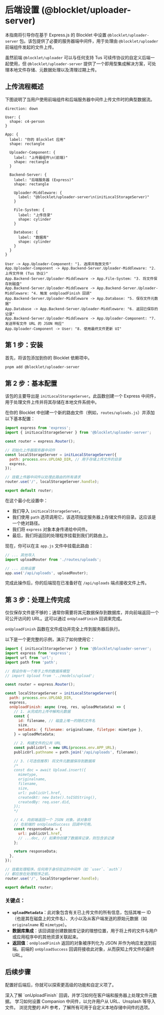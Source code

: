 # 后端设置 (@blocklet/uploader-server)

本指南将引导你在基于 Express.js 的 Blocklet 中设置 `@blocklet/uploader-server` 包。该包提供了必要的服务器端中间件，用于处理由 `@blocklet/uploader` 前端组件发起的文件上传。

虽然前端 `@blocklet/uploader` 可以与任何支持 Tus 可续传协议的自定义后端一起使用，但 `@blocklet/uploader-server` 提供了一个即用型集成解决方案，可处理本地文件存储、元数据处理以及清理过期上传。

## 上传流程概述

下图说明了当用户使用前端组件和后端服务器中间件上传文件时的典型数据流。

```d2
direction: down

User: {
  shape: c4-person
}

App: {
  label: "你的 Blocklet 应用"
  shape: rectangle

  Uploader-Component: {
    label: "上传器组件\n(前端)"
    shape: rectangle
  }

  Backend-Server: {
    label: "后端服务器 (Express)"
    shape: rectangle

    Uploader-Middleware: {
      label: "@blocklet/uploader-server\n(initLocalStorageServer)"
    }

    File-System: {
      label: "上传目录"
      shape: cylinder
    }

    Database: {
      label: "数据库"
      shape: cylinder
    }
  }
}

User -> App.Uploader-Component: "1. 选择并拖放文件"
App.Uploader-Component -> App.Backend-Server.Uploader-Middleware: "2. 上传文件块 (Tus 协议)"
App.Backend-Server.Uploader-Middleware -> App.File-System: "3. 将文件保存到磁盘"
App.Backend-Server.Uploader-Middleware -> App.Backend-Server.Uploader-Middleware: "4. 触发 onUploadFinish 回调"
App.Backend-Server.Uploader-Middleware -> App.Database: "5. 保存文件元数据"
App.Database -> App.Backend-Server.Uploader-Middleware: "6. 返回已保存的记录"
App.Backend-Server.Uploader-Middleware -> App.Uploader-Component: "7. 发送带有文件 URL 的 JSON 响应"
App.Uploader-Component -> User: "8. 使用最终文件更新 UI"
```

## 第 1 步：安装

首先，将该包添加到你的 Blocklet 依赖项中。

```bash
pnpm add @blocklet/uploader-server
```

## 第 2 步：基本配置

该包的主要导出是 `initLocalStorageServer`。此函数创建一个 Express 中间件，用于处理文件上传并将其存储在本地文件系统中。

在你的 Blocklet 中创建一个新的路由文件（例如，`routes/uploads.js`）并添加以下基本配置：

```javascript Basic upload endpoint icon=logos:javascript
import express from 'express';
import { initLocalStorageServer } from '@blocklet/uploader-server';

const router = express.Router();

// 初始化上传器服务器中间件
const localStorageServer = initLocalStorageServer({
  path: process.env.UPLOAD_DIR, // 用于存储上传文件的目录
  express,
});

// 挂载上传器中间件以处理此路由的所有请求
router.use('/', localStorageServer.handle);

export default router;
```

在这个最小化设置中：
- 我们导入 `initLocalStorageServer`。
- 我们使用 `path` 选项调用它，该选项指定服务器上存储文件的目录。这应该是一个绝对路径。
- 我们将 `express` 对象本身传递给中间件。
- 最后，我们将返回的处理程序挂载到我们的路由上。

现在，你可以在主 `app.js` 文件中挂载此路由：

```javascript app.js icon=logos:javascript
// ... 其他导入
import uploadRouter from './routes/uploads';

// ... 应用设置
app.use('/api/uploads', uploadRouter);
```

完成此操作后，你的后端现在已准备好在 `/api/uploads` 端点接收文件上传。

## 第 3 步：处理上传完成

仅仅保存文件是不够的；通常你需要将其元数据保存到数据库，并向前端返回一个可公开访问的 URL。这可以通过 `onUploadFinish` 回调来完成。

`onUploadFinish` 函数在文件成功并完全上传到服务器后执行。

以下是一个更完整的示例，演示了如何使用它：

```javascript Full backend example icon=logos:javascript
import { initLocalStorageServer } from '@blocklet/uploader-server';
import express from 'express';
import url from 'url';
import path from 'path';

// 假设你有一个用于上传的数据库模型
// import Upload from '../models/upload';

const router = express.Router();

const localStorageServer = initLocalStorageServer({
  path: process.env.UPLOAD_DIR,
  express,
  onUploadFinish: async (req, res, uploadMetadata) => {
    // 1. 从完成的上传中解构元数据
    const {
      id: filename, // 磁盘上唯一的随机文件名
      size,
      metadata: { filename: originalname, filetype: mimetype },
    } = uploadMetadata;

    // 2. 构建文件的公共 URL
    const publicUrl = new URL(process.env.APP_URL);
    publicUrl.pathname = path.join('/api/uploads', filename);

    // 3. (可选但推荐) 将文件元数据保存到数据库
    /*
    const doc = await Upload.insert({
      mimetype,
      originalname,
      filename,
      size,
      url: publicUrl.href,
      createdAt: new Date().toISOString(),
      createdBy: req.user.did,
    });
    */

    // 4. 向前端返回一个 JSON 对象。该对象将
    // 在前端的 onUploadSuccess 回调中可用。
    const responseData = {
      url: publicUrl.href,
      // ...doc, // 如果你创建了数据库记录，则包含该记录
    };

    return responseData;
  },
});

// 挂载处理程序。任何用于身份验证的中间件（如 `user`、`auth`）
// 都应放在处理程序之前。
router.use('/', localStorageServer.handle);

export default router;
```

### 关键点：

- **`uploadMetadata`**：此对象包含有关已上传文件的所有信息，包括其唯一 ID（也是其在磁盘上的文件名）、大小以及从客户端发送的原始元数据（如 `originalname` 和 `mimetype`）。
- **数据库集成**：该回调是创建数据库记录的理想位置，用于将上传的文件与用户或应用程序中的其他资源关联起来。
- **返回值**：`onUploadFinish` 返回的对象被序列化为 JSON 并作为响应发送到前端。前端的 `onUploadSuccess` 回调将接收此对象，从而获知上传文件的最终 URL。

## 后续步骤

配置好后端后，你就可以探索更高级的功能和自定义项了。

<x-cards>
  <x-card data-title="处理上传" data-icon="lucide:upload-cloud" data-href="/guides/handling-uploads">
    深入了解 `onUploadFinish` 回调，并学习如何在客户端和服务器上处理文件元数据。
  </x-card>
  <x-card data-title="集成远程源" data-icon="lucide:link" data-href="/guides/remote-sources">
    学习如何设置 Companion 中间件，以允许用户从 URL、Unsplash 等导入文件。
  </x-card>
  <x-card data-title="initLocalStorageServer() API" data-icon="lucide:book-open" data-href="/api-reference/uploader-server/local-storage">
    浏览完整的 API 参考，了解所有可用于自定义本地存储中间件的选项。
  </x-card>
</x-cards>